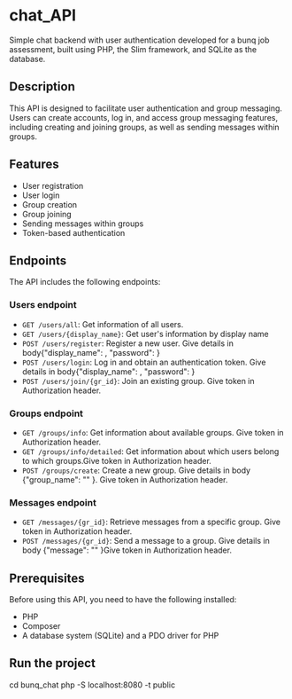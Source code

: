 # chat_API

Simple chat backend with user authentication developed for a bunq job assessment, built using PHP, the Slim framework, and SQLite as the database. 


## Description

This API is designed to facilitate user authentication and group messaging. Users can create accounts, log in, and access group messaging features, including creating and joining groups, as well as sending messages within groups.

## Features

- User registration
- User login
- Group creation
- Group joining
- Sending messages within groups
- Token-based authentication

## Endpoints

The API includes the following endpoints:

### Users endpoint
- `GET /users/all`: Get information of all users.
- `GET /users/{display_name}`: Get user's information by display name
- `POST /users/register`: Register a new user. Give details in body{"display_name": , "password": }
- `POST /users/login`: Log in and obtain an authentication token. Give details in body{"display_name": , "password": }
- `POST /users/join/{gr_id}`: Join an existing group. Give token in Authorization header. 

### Groups endpoint
- `GET /groups/info`: Get information about available groups. Give token in Authorization header. 
- `GET /groups/info/detailed`: Get information about which users belong to which groups.Give token in Authorization header. 
- `POST /groups/create`: Create a new group. Give details in body {"group_name": "" }. Give token in Authorization header. 

###  Messages endpoint
- `GET /messages/{gr_id}`: Retrieve messages from a specific group. Give token in Authorization header. 
- `POST /messages/{gr_id}`: Send a message to a group.  Give details in body {"message": "" }Give token in Authorization header. 

## Prerequisites
Before using this API, you need to have the following installed:

- PHP
- Composer
- A database system (SQLite) and a PDO driver for PHP


## Run the project
cd bunq_chat
php -S localhost:8080 -t public



